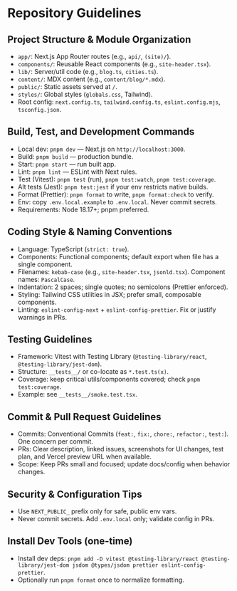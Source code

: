 # Repository Guidelines

## Project Structure & Module Organization

- `app/`: Next.js App Router routes (e.g., `api/`, `(site)/`).
- `components/`: Reusable React components (e.g., `site-header.tsx`).
- `lib/`: Server/util code (e.g., `blog.ts`, `cities.ts`).
- `content/`: MDX content (e.g., `content/blog/*.mdx`).
- `public/`: Static assets served at `/`.
- `styles/`: Global styles (`globals.css`, Tailwind).
- Root config: `next.config.ts`, `tailwind.config.ts`, `eslint.config.mjs`, `tsconfig.json`.

## Build, Test, and Development Commands

- Local dev: `pnpm dev` — Next.js on `http://localhost:3000`.
- Build: `pnpm build` — production bundle.
- Start: `pnpm start` — run built app.
- Lint: `pnpm lint` — ESLint with Next rules.
- Test (Vitest): `pnpm test` (run), `pnpm test:watch`, `pnpm test:coverage`.
- Alt tests (Jest): `pnpm test:jest` if your env restricts native builds.
- Format (Prettier): `pnpm format` to write, `pnpm format:check` to verify.
- Env: copy `.env.local.example` to `.env.local`. Never commit secrets.
- Requirements: Node 18.17+; pnpm preferred.

## Coding Style & Naming Conventions

- Language: TypeScript (`strict: true`).
- Components: Functional components; default export when file has a single component.
- Filenames: `kebab-case` (e.g., `site-header.tsx`, `jsonld.tsx`). Component names: `PascalCase`.
- Indentation: 2 spaces; single quotes; no semicolons (Prettier enforced).
- Styling: Tailwind CSS utilities in JSX; prefer small, composable components.
- Linting: `eslint-config-next` + `eslint-config-prettier`. Fix or justify warnings in PRs.

## Testing Guidelines

- Framework: Vitest with Testing Library (`@testing-library/react`, `@testing-library/jest-dom`).
- Structure: `__tests__/` or co-locate as `*.test.ts(x)`.
- Coverage: keep critical utils/components covered; check `pnpm test:coverage`.
- Example: see `__tests__/smoke.test.tsx`.

## Commit & Pull Request Guidelines

- Commits: Conventional Commits (`feat:`, `fix:`, `chore:`, `refactor:`, `test:`). One concern per commit.
- PRs: Clear description, linked issues, screenshots for UI changes, test plan, and Vercel preview URL when available.
- Scope: Keep PRs small and focused; update docs/config when behavior changes.

## Security & Configuration Tips

- Use `NEXT_PUBLIC_` prefix only for safe, public env vars.
- Never commit secrets. Add `.env.local` only; validate config in PRs.

## Install Dev Tools (one-time)

- Install dev deps: `pnpm add -D vitest @testing-library/react @testing-library/jest-dom jsdom @types/jsdom prettier eslint-config-prettier`.
- Optionally run `pnpm format` once to normalize formatting.
